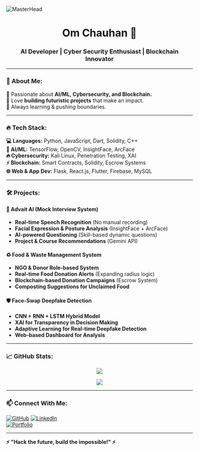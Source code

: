 ![MasterHead]([https://media.giphy.com/media/Dh5q0sShxgp13DwrvG/giphy.gif?cid=790b7611wlnt4qtsicd3u2fivxe9sm17883ebqalnibp17aw&ep=v1_gifs_search&rid=giphy.gif&ct=g])

<h1 align="center">Om Chauhan 👾</h1>
<h3 align="center">AI Developer | Cyber Security Enthusiast | Blockchain Innovator</h3>

---

### 🚀 About Me:
🔹 Passionate about **AI/ML, Cybersecurity, and Blockchain.**  
🔹 Love **building futuristic projects** that make an impact.  
🔹 Always learning & pushing boundaries.  

---

### 🔥 Tech Stack:

**💻 Languages:** Python, JavaScript, Dart, Solidity, C++  
**🧠 AI/ML:** TensorFlow, OpenCV, InsightFace, ArcFace  
**🔥 Cybersecurity:** Kali Linux, Penetration Testing, XAI  
**⚡ Blockchain:** Smart Contracts, Solidity, Escrow Systems  
**🌐 Web & App Dev:** Flask, React.js, Flutter, Firebase, MySQL  

---

### 🛠️ Projects:
#### 🚀 Advait AI (Mock Interview System)
- **Real-time Speech Recognition** (No manual recording)
- **Facial Expression & Posture Analysis** (InsightFace + ArcFace)
- **AI-powered Questioning** (Skill-based dynamic questions)
- **Project & Course Recommendations** (Gemini API)

#### ♻️ Food & Waste Management System
- **NGO & Donor Role-based System**
- **Real-time Food Donation Alerts** (Expanding radius logic)
- **Blockchain-based Donation Campaigns** (Escrow System)
- **Composting Suggestions for Unclaimed Food**

#### 🛡️ Face-Swap Deepfake Detection
- **CNN + RNN + LSTM Hybrid Model**
- **XAI for Transparency in Decision Making**
- **Adaptive Learning for Real-time Deepfake Detection**
- **Web-based Dashboard for Analysis**

---

### 📈 GitHub Stats:
<p align="center">
  <img src="https://github-readme-streak-stats.herokuapp.com/?user=omm-prog&theme=tokyonight" />
</p>
<p align="center">
  <img src="https://github-readme-stats.vercel.app/api/top-langs/?username=omm-prog&layout=compact&theme=tokyonight" />
</p>

---

### 📫 Connect With Me:
[![GitHub](https://img.shields.io/badge/GitHub-000?style=for-the-badge&logo=github&logoColor=white)](https://github.com/omm-prog) 
[![LinkedIn](https://img.shields.io/badge/LinkedIn-0077B5?style=for-the-badge&logo=linkedin&logoColor=white)](https://linkedin.com/in/your-profile)  
[![Portfolio](https://img.shields.io/badge/Portfolio-ff4757?style=for-the-badge&logo=firefox&logoColor=white)](https://yourportfolio.com)

---

**⚡ "Hack the future, build the impossible!" ⚡**
